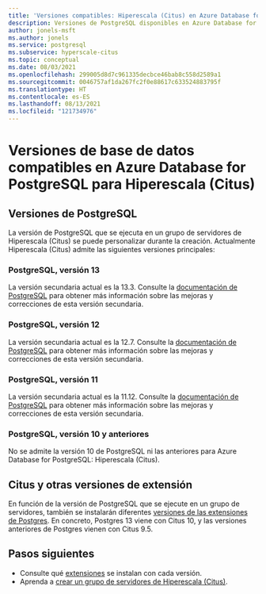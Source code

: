 ```yaml
---
title: 'Versiones compatibles: Hiperescala (Citus) en Azure Database for PostgreSQL'
description: Versiones de PostgreSQL disponibles en Azure Database for PostgreSQL para Hiperescala (Citus)
author: jonels-msft
ms.author: jonels
ms.service: postgresql
ms.subservice: hyperscale-citus
ms.topic: conceptual
ms.date: 08/03/2021
ms.openlocfilehash: 299005d8d7c961335decbce46bab8c558d2589a1
ms.sourcegitcommit: 0046757af1da267fc2f0e88617c633524883795f
ms.translationtype: HT
ms.contentlocale: es-ES
ms.lasthandoff: 08/13/2021
ms.locfileid: "121734976"
---
```

# <a name="supported-database-versions-in-azure-database-for-postgresql--hyperscale-citus"></a>Versiones de base de datos compatibles en Azure Database for PostgreSQL para Hiperescala (Citus)

## <a name="postgresql-versions"></a>Versiones de PostgreSQL

La versión de PostgreSQL que se ejecuta en un grupo de servidores de Hiperescala (Citus) se puede personalizar durante la creación. Actualmente Hiperescala (Citus) admite las siguientes versiones principales:

### <a name="postgresql-version-13"></a>PostgreSQL, versión 13

La versión secundaria actual es la 13.3. Consulte la [documentación de PostgreSQL](https://www.postgresql.org/docs/13/static/release-13-2.html) para obtener más información sobre las mejoras y correcciones de esta versión secundaria.

### <a name="postgresql-version-12"></a>PostgreSQL, versión 12

La versión secundaria actual es la 12.7. Consulte la [documentación de PostgreSQL](https://www.postgresql.org/docs/12/static/release-12-6.html) para obtener más información sobre las mejoras y correcciones de esta versión secundaria.

### <a name="postgresql-version-11"></a>PostgreSQL, versión 11

La versión secundaria actual es la 11.12. Consulte la [documentación de PostgreSQL](https://www.postgresql.org/docs/11/static/release-11-11.html) para obtener más información sobre las mejoras y correcciones de esta versión secundaria.

### <a name="postgresql-version-10-and-older"></a>PostgreSQL, versión 10 y anteriores

No se admite la versión 10 de PostgreSQL ni las anteriores para Azure Database for PostgreSQL: Hiperescala (Citus).

## <a name="citus-and-other-extension-versions"></a>Citus y otras versiones de extensión

En función de la versión de PostgreSQL que se ejecute en un grupo de servidores, también se instalarán diferentes [versiones de las extensiones de Postgres](concepts-hyperscale-extensions.md).  En concreto, Postgres 13 viene con Citus 10, y las versiones anteriores de Postgres vienen con Citus 9.5.

## <a name="next-steps"></a>Pasos siguientes

* Consulte qué [extensiones](concepts-hyperscale-extensions.md) se instalan con cada versión.
* Aprenda a [crear un grupo de servidores de Hiperescala (Citus)](quickstart-create-hyperscale-portal.md).
